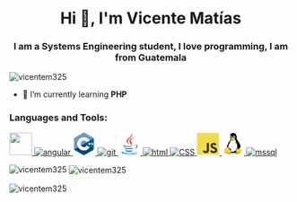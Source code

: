<h1 align="center">Hi 👋, I'm Vicente Matías</h1>
<h3 align="center">I am a Systems Engineering student, I love programming, I am from Guatemala</h3>

<p align="left"> <img src="https://komarev.com/ghpvc/?username=vicentem325&label=Profile%20views&color=0e75b6&style=flat" alt="vicentem325" /> </p>

- 🌱 I’m currently learning **PHP**

<p align="left">
</p>

<h3 align="left">Languages and Tools:</h3>
<p align="left">  <a href="https://kotlinlang.org/" target="_blank" rel="noreferrer">
    <img src="https://icon.icepanel.io/Technology/svg/Kotlin.svg" width="40" height="40"/>
  </a> <a href="https://angular.io" target="_blank" rel="noreferrer"> <img src="https://angular.io/assets/images/logos/angular/angular.svg" alt="angular" width="40" height="40"/> </a> <a href="https://www.w3schools.com/cpp/" target="_blank" rel="noreferrer"> <img src="https://raw.githubusercontent.com/devicons/devicon/master/icons/cplusplus/cplusplus-original.svg" alt="cplusplus" width="40" height="40"/> </a> <a href="https://git-scm.com/" target="_blank" rel="noreferrer"> <img src="https://www.vectorlogo.zone/logos/git-scm/git-scm-icon.svg" alt="git" width="40" height="40"/> </a> <a href="https://www.java.com" target="_blank" rel="noreferrer"> <img src="https://raw.githubusercontent.com/devicons/devicon/master/icons/java/java-original.svg" alt="java" width="40" height="40"/> </a> <a href="https://www.w3schools.com/html/" target="_blank" rel="noreferrer"> <img src="https://img.icons8.com/?size=48&id=20909&format=png" alt="html" width="40" height="40"/> </a>  <a href="https://www.w3schools.com/html/html_css.asp" target="_blank" rel="noreferrer"> <img src="https://img.icons8.com/?size=48&id=21278&format=png" alt="CSS" width="40" height="40"/> </a> <a href="https://developer.mozilla.org/en-US/docs/Web/JavaScript" target="_blank" rel="noreferrer"> <img src="https://raw.githubusercontent.com/devicons/devicon/master/icons/javascript/javascript-original.svg" alt="javascript" width="40" height="40"/> </a> <a href="https://www.linux.org/" target="_blank" rel="noreferrer"> <img src="https://raw.githubusercontent.com/devicons/devicon/master/icons/linux/linux-original.svg" alt="linux" width="40" height="40"/> </a> <a href="https://www.microsoft.com/en-us/sql-server" target="_blank" rel="noreferrer"> <img src="https://www.svgrepo.com/show/303229/microsoft-sql-server-logo.svg" alt="mssql" width="40" height="40"/> </a> </p>

<p><img align="left" src="https://github-readme-stats.vercel.app/api/top-langs?username=vicentem325&show_icons=true&locale=en&layout=compact&theme=dark&bg_color=0A0A0A" alt="vicentem325" /></p>

<p>&nbsp;<img align="center" src="https://github-readme-stats.vercel.app/api?username=vicentem325&show_icons=true&theme=dark&locale=en" alt="vicentem325" /></p>

<p><img align="center" src="https://github-readme-streak-stats.herokuapp.com/?user=vicentem325&theme=dark&show_icons=true" alt="vicentem325" /></p>

